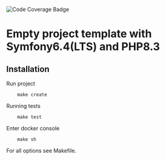 ![Code Coverage Badge](./coverage.svg)

# Empty project template with Symfony6.4(LTS) and PHP8.3

## Installation

Run project
```shell
    make create
```

Running tests
```shell
    make test
```

Enter docker console
```shell
    make sh
```

For all options see Makefile.
